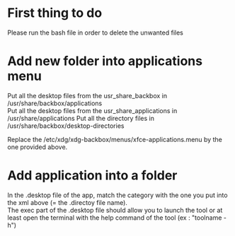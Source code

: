# First thing to do

Please run the bash file in order to delete the unwanted files

# Add new folder into applications menu

Put all the desktop files from the usr_share_backbox in /usr/share/backbox/applications   
Put all the desktop files from the usr_share_applications in /usr/share/applications 
Put all the directory files in /usr/share/backbox/desktop-directories  
  
Replace the /etc/xdg/xdg-backbox/menus/xfce-applications.menu by the one provided above.

# Add application into a folder

In the .desktop file of the app, match the category with the one you put into the xml above (= the .directoy file name).  
The exec part of the .desktop file should allow you to launch the tool or at least open the terminal with the help command of the tool (ex : "toolname -h")



